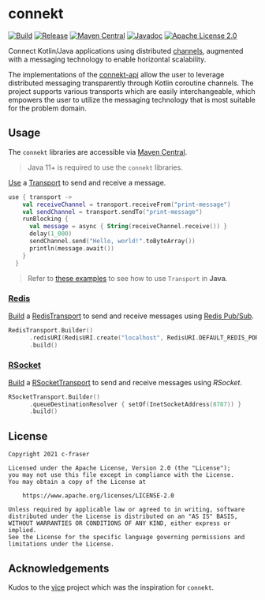 # connekt

[![Build](https://github.com/c-fraser/connekt/workflows/build/badge.svg)](https://github.com/c-fraser/connekt/actions)
[![Release](https://img.shields.io/github/v/release/c-fraser/connekt?logo=github&sort=semver)](https://github.com/c-fraser/connekt/releases)
[![Maven Central](https://img.shields.io/maven-central/v/io.github.c-fraser/connekt-api.svg)](https://search.maven.org/artifact/io.github.c-fraser/connekt-api)
[![Javadoc](https://javadoc.io/badge2/io.github.c-fraser/connekt-api/javadoc.svg)](https://javadoc.io/doc/io.github.c-fraser/connekt-api)
[![Apache License 2.0](https://img.shields.io/badge/License-Apache2-blue.svg)](https://www.apache.org/licenses/LICENSE-2.0)

Connect Kotlin/Java applications using
distributed [channels](https://kotlinlang.org/docs/channels.html), augmented with a messaging
technology to enable horizontal scalability.

The implementations of
the [connekt-api](https://javadoc.io/doc/io.github.c-fraser/connekt-api/latest/index.html) allow the
user to leverage distributed messaging transparently through Kotlin coroutine channels. The project
supports various transports which are easily interchangeable, which empowers the user to utilize the
messaging technology that is most suitable for the problem domain.

## Usage

The `connekt` libraries are accessible
via [Maven Central](https://search.maven.org/search?q=g:io.github.c-fraser%20AND%20a:connekt-*).

> Java 11+ is required to use the `connekt` libraries.

[Use](https://kotlinlang.org/api/latest/jvm/stdlib/kotlin/use.html)
a [Transport](https://javadoc.io/doc/io.github.c-fraser/connekt-api/latest/io/github/cfraser/connekt/api/Transport.html)
to send and receive a message.

<!--- PREFIX
@file:Suppress("PackageDirectoryMismatch")
-->

<!--- INCLUDE
import io.github.cfraser.connekt.api.Transport
import kotlinx.coroutines.async
import kotlinx.coroutines.delay
import kotlinx.coroutines.runBlocking

fun Transport.example01() {
----- SUFFIX
}
-->

```kotlin 
use { transport ->
    val receiveChannel = transport.receiveFrom("print-message")
    val sendChannel = transport.sendTo("print-message")
    runBlocking {
      val message = async { String(receiveChannel.receive()) }
      delay(1_000)
      sendChannel.send("Hello, world!".toByteArray())
      println(message.await())
    }
  }
```                         

<!--- KNIT transport-example-01.kt --> 

> Refer
> to [these examples](https://github.com/c-fraser/connekt/tree/main/examples/src/main/java/io/github/cfraser/connekt/example/TransportExamples.java)
> to see how to use `Transport` in **Java**.

### [Redis](https://redis.io/)

<!--- TEST_NAME RedisTransportExampleTest --> 

[Build](https://javadoc.io/doc/io.github.c-fraser/connekt-redis/latest/io/github/cfraser/connekt/redis/RedisTransport.Builder.html)
a [RedisTransport](https://javadoc.io/doc/io.github.c-fraser/connekt-redis/latest/io/github/cfraser/connekt/redis/RedisTransport.html)
to send and receive messages using [Redis Pub/Sub](https://redis.io/topics/pubsub).

<!--- PREFIX
@file:Suppress("PackageDirectoryMismatch")
-->

<!--- INCLUDE
import io.github.cfraser.connekt.example.knit.transportExample01.example01
import io.github.cfraser.connekt.redis.RedisTransport
import io.lettuce.core.RedisURI

fun main() {
----- SUFFIX
    .example01()
}
-->

```kotlin 
RedisTransport.Builder()
      .redisURI(RedisURI.create("localhost", RedisURI.DEFAULT_REDIS_PORT))
      .build()
```                         

<!--- KNIT redis-transport-example-01.kt --> 

<!--- TEST
Hello, world!
-->

### [RSocket](https://rsocket.io/)

<!--- TEST_NAME RSocketTransportExampleTest --> 

[Build](https://javadoc.io/doc/io.github.c-fraser/connekt-rsocket/latest/io/github/cfraser/connekt/rsocket/RSocketTransport.Builder.html)
a [RSocketTransport](https://javadoc.io/doc/io.github.c-fraser/connekt-rsocket/latest/io/github/cfraser/connekt/rsocket/RSocketTransport.html)
to send and receive messages using *RSocket*.

<!--- PREFIX
@file:OptIn(ExperimentalTransport::class)
@file:Suppress("PackageDirectoryMismatch")
-->

<!--- INCLUDE
import io.github.cfraser.connekt.api.ExperimentalTransport
import io.github.cfraser.connekt.example.knit.transportExample01.example01
import io.github.cfraser.connekt.rsocket.RSocketTransport
import java.net.InetSocketAddress

fun main() {
----- SUFFIX
    .example01()
}
-->

```kotlin 
RSocketTransport.Builder()
      .queueDestinationResolver { setOf(InetSocketAddress(8787)) }
      .build()
```                         

<!--- KNIT rsocket-transport-example-01.kt --> 

<!--- TEST
Hello, world!
-->

## License

    Copyright 2021 c-fraser
    
    Licensed under the Apache License, Version 2.0 (the "License");
    you may not use this file except in compliance with the License.
    You may obtain a copy of the License at
    
        https://www.apache.org/licenses/LICENSE-2.0
    
    Unless required by applicable law or agreed to in writing, software
    distributed under the License is distributed on an "AS IS" BASIS,
    WITHOUT WARRANTIES OR CONDITIONS OF ANY KIND, either express or implied.
    See the License for the specific language governing permissions and
    limitations under the License.

## Acknowledgements

Kudos to the [vice](https://github.com/matryer/vice) project which was the inspiration for
`connekt`.
